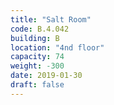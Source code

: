 ```yaml
---
title: "Salt Room"
code: B.4.042
building: B
location: "4nd floor"
capacity: 74
weight: -300
date: 2019-01-30
draft: false
---
```

